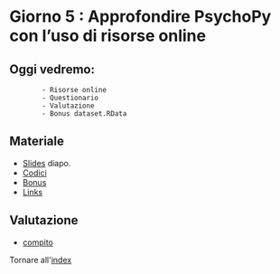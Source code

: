 # Giorno 5 : Approfondire PsychoPy con l’uso di risorse online

## Oggi vedremo:
			- Risorse online
			- Questionario
			- Valutazione
			- Bonus dataset.RData


## Materiale

- [Slides](https://docs.google.com/presentation/d/1t6aIbt2Zr2FkTwUNXh45odyE8RiJjLbgCp52ZEJ13yk/edit#slide=id.g1028bbd5426_0_10) diapo.
- [Codici](material/snippet.txt)
- [Bonus](https://github.com/Merluin/Data_analysis_template)
- [Links](links.md)


## Valutazione
- [compito](material/stroop.zip)

Tornare all'[index](index.md)
